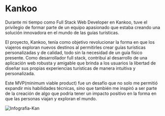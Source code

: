 <h1>Kankoo</h1>

<p>Durante mi tiempo como Full Stack Web Developer en Kankoo, tuve el privilegio de formar parte de un equipo apasionado que estaba creando una solución innovadora en el mundo de las guías turísticas.

El proyecto, Kankoo, tenía como objetivo revolucionar la forma en que los viajeros exploran nuevos destinos al permitirles crear guías turísticas personalizadas y de calidad, todo sin la necesidad de un guía físico presente. Como desarrollador full stack, contribuí al desarrollo de una aplicación web robusta y amigable que brinda a los usuarios la libertad de diseñar sus propias experiencias turísticas de manera intuitiva y personalizada.

Este MVP(minimum viable product) fue un desafío que no solo me permitió expandir mis habilidades técnicas, sino que también me inspiró a ser parte de la creación de algo que podría tener un impacto positivo en la forma en que las personas viajan y exploran el mundo.</p>

![Infografia-Kan](https://github.com/EAristiguieta/Kankoo_Project/assets/147413490/4cc7b65a-d5a7-4ce0-a3a2-d4b27ff3137c)
